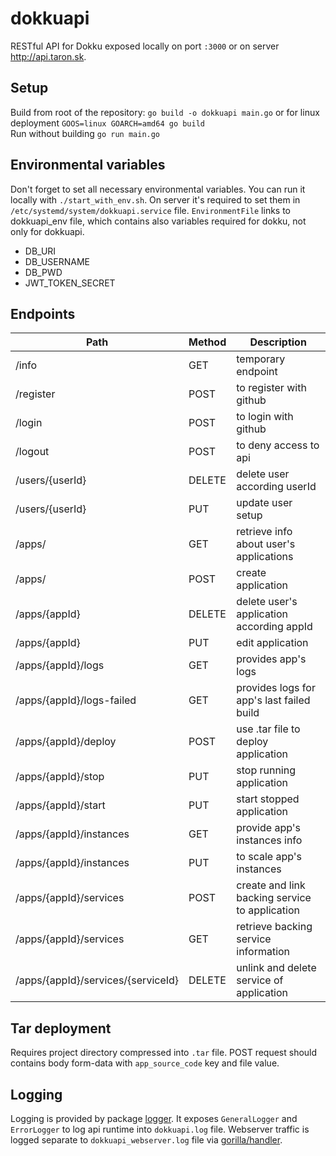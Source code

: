 # dokkuapi
RESTful API for Dokku exposed locally on port `:3000` or on server http://api.taron.sk.

## Setup
Build from root of the repository: `go build -o dokkuapi main.go` or for linux deployment `GOOS=linux GOARCH=amd64 go build`\
Run without building `go run main.go`

## Environmental variables
Don't forget to set all necessary environmental variables. You can run it locally with `./start_with_env.sh`. On server it's required to set them in `/etc/systemd/system/dokkuapi.service` file. `EnvironmentFile` links to dokkuapi_env file, which contains also variables required for dokku, not only for dokkuapi.
* DB_URI
* DB_USERNAME
* DB_PWD
* JWT_TOKEN_SECRET

## Endpoints
|Path|Method|Description|
|----|------|-----------|
|/info|GET|temporary endpoint|
|/register|POST|to register with github|
|/login|POST|to login with github|
|/logout|POST|to deny access to api|
|/users/{userId}|DELETE|delete user according userId|
|/users/{userId}|PUT|update user setup|
|/apps/|GET|retrieve info about user's applications|
|/apps/|POST|create application|
|/apps/{appId}|DELETE|delete user's application according appId|
|/apps/{appId}|PUT|edit application|
|/apps/{appId}/logs|GET|provides app's logs|
|/apps/{appId}/logs-failed|GET|provides logs for app's last failed build|
|/apps/{appId}/deploy|POST|use .tar file to deploy application|
|/apps/{appId}/stop|PUT|stop running application|
|/apps/{appId}/start|PUT|start stopped application|
|/apps/{appId}/instances|GET|provide app's instances info|
|/apps/{appId}/instances|PUT|to scale app's instances|
|/apps/{appId}/services|POST|create and link backing service to application|
|/apps/{appId}/services|GET|retrieve backing service information|
|/apps/{appId}/services/{serviceId}|DELETE|unlink and delete service of application|

## Tar deployment
Requires project directory compressed into `.tar` file. POST request should contains body form-data with `app_source_code` key and file value.

## Logging
Logging is provided by package [logger](github.com/ondro2208/dokkuapi/logger). It exposes `GeneralLogger` and `ErrorLogger` to log api runtime into `dokkuapi.log` file. Webserver traffic is logged separate to `dokkuapi_webserver.log` file via [gorilla/handler](https://github.com/gorilla/handlers).
